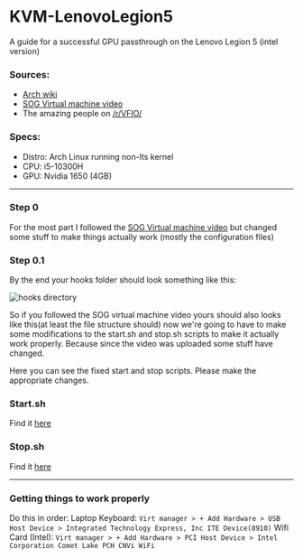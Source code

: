 # KVM-LenovoLegion5
A guide for a successful GPU passthrough on the Lenovo Legion 5 (intel version)


### Sources:
- [Arch wiki](https://wiki.archlinux.org/title/KVM)
- [SOG Virtual machine video](https://youtu.be/BUSrdUoedTo)
- The amazing people on [/r/VFIO/](https://www.reddit.com/r/VFIO/)



### Specs:
- Distro: Arch Linux running non-lts kernel
- CPU: i5-10300H 
- GPU: Nvidia 1650 (4GB)

----

### Step 0
For the most part I followed the [SOG Virtual machine video](https://youtu.be/BUSrdUoedTo) but changed some stuff to make things actually work (mostly the configuration files)

### Step 0.1
By the end your hooks folder should look something like this: 

![hooks directory](https://i.imgur.com/TsJs4ps.png)

So if you followed the SOG virtual machine video yours should also looks like this(at least the file structure should) now we're going to have to make some modifications to the start.sh and stop.sh scripts to make it actually work properly. Because since the video was uploaded some stuff have changed. 


Here you can see the fixed start and stop scripts. Please make the appropriate changes. 

### Start.sh 
Find it [here](https://github.com/mraif13/KVM-LenovoLegion5/blob/master/start.sh)

### Stop.sh 
Find it [here](https://github.com/mraif13/KVM-LenovoLegion5/blob/master/stop.sh)

----
### Getting things to work properly

Do this in order: Laptop Keyboard: `Virt manager > + Add Hardware > USB Host Device > Integrated Technology Express, Inc ITE Device(8910)`
Wifi Card (Intel): `Virt manager > + Add Hardware > PCI Host Device > Intel Corporation Comet Lake PCH CNVi WiFi`
